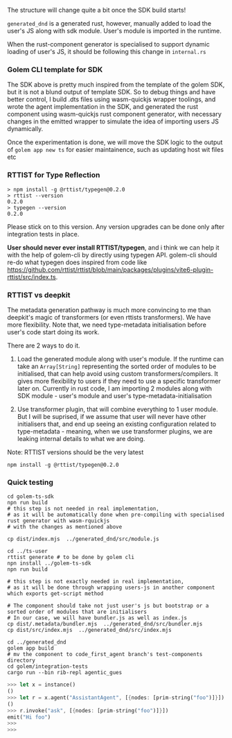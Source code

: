 The structure will change quite a bit once the SDK build starts!

`generated_dnd` is a generated rust, however, manually added to load the user's JS along with sdk module. User's module is imported 
in the runtime. 

When the rust-component generator is specialised to support dynamic loading of user's JS, it should be following this change
in `internal.rs`

### Golem CLI template for SDK

The SDK above is pretty much inspired from the template of the golem SDK, but it is not a blund output of template SDK.
So to debug things and have better control, I build .dts files using wasm-quickjs wrapper toolings, and wrote the agent implementation in the SDK,
and generated the rust component using wasm-quickjs rust component generator, with necessary changes in the emitted wrapper
to simulate the idea of importing users JS dynamically.

Once the experimentation is done, we will move the SDK logic to the output of `golem app new ts` 
for easier maintainence, such as updating host wit files etc  

### RTTIST for Type Reflection

```
> npm install -g @rttist/typegen@0.2.0
> rttist --version
0.2.0
> typegen --version
0.2.0
```

Please stick on to this version. Any version upgrades can be done only after integration tests in place. 

**User should never ever install RTTIST/typegen**, and i think we can help it with the help of golem-cli by directly using typegen API.
golem-cli should re-do what typegen does inspired from code like https://github.com/rttist/rttist/blob/main/packages/plugins/vite6-plugin-rttist/src/index.ts.

### RTTIST vs deepkit

The metadata generation pathway is much more convincing to me than deepkit's magic of transformers (or even rttists transformers).
We have more flexibility. Note that, we need type-metadata initialisation before user's code start doing its work.

There are 2 ways to do it.
1. Load the generated module along with user's module. If the runtime can take an `Array[String]` representing the sorted order of modules 
to be initialised, that can help avoid using custom transformers/compilers. It gives more flexibility to users if they need to use a specific transformer later on.
Currently in rust code, I am importing 2 modules along with SDK module - user's module and user's type-metadata-initialisation

2. Use transformer plugin, that will combine everything to 1 user module. But I will be suprised, if we assume that user will never have other initialisers that,
and end up seeing an existing configuration related to type-metadata - meaning, when we use transformer plugins, we are leaking internal details to what we are doing.


Note: RTTIST versions should be the very latest

```
npm install -g @rttist/typegen@0.2.0
```

### Quick testing

```shell
cd golem-ts-sdk
npn run build
# this step is not needed in real implementation, 
# as it will be automatically done when pre-compiling with specialised rust generator with wasm-rquickjs
# with the changes as mentioned above

cp dist/index.mjs  ../generated_dnd/src/module.js
```

```shell
cd ../ts-user
rttist generate # to be done by golem cli
npn install ../golem-ts-sdk
npn run build

# this step is not exactly needed in real implementation, 
# as it will be done through wrapping users-js in another component which exports get-script method

# The component should take not just user's js but bootstrap or a sorted order of modules that are initialisers
# In our case, we will have bundler.js as well as index.js
cp dist/.metadata/bundler.mjs  ../generated_dnd/src/bundler.mjs
cp dist/src/index.mjs  ../generated_dnd/src/index.mjs

```

```shell
cd ../generated_dnd
golem app build
# mv the component to code_first_agent branch's test-components directory
cd golem/integration-tests
cargo run --bin rib-repl agentic_gues
```

```rust
>>> let x = instance()
()
>>> let r = x.agent("AssistantAgent", [{nodes: [prim-string("foo")]}])
()
>>> r.invoke("ask", [{nodes: [prim-string("foo")]}])
emit("Hi foo")
>>>
>>>

```

